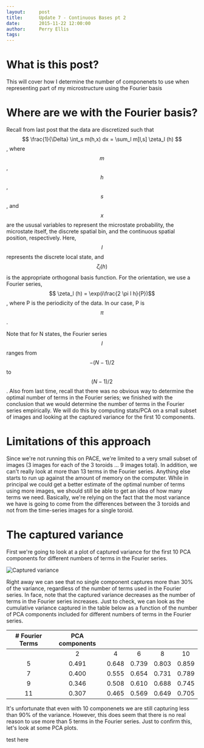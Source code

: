 ```yaml
---
layout:     post
title:      Update 7 - Continuous Bases pt 2
date:       2015-11-22 12:00:00
author:     Perry Ellis
tags: 	
---
```


<!-- Start Writing Below in Markdown -->

# What is this post?
This will cover how I determine the number of componenets to use when representing part of my microstructure using the Fourier basis

# Where are we with the Fourier basis?
Recall from last post that the data are discretized such that $$ \frac{1}{\Delta} \int_s m(h,x) dx = \sum_l m[l,s] \zeta_l (h) $$, where $$m$$, $$h$$, $$s$$, and $$x$$ are the ususal variables to represent the microstate probability, the microstate itself, the discrete spatial bin, and the continuous spatial position, respectively. Here, $$l$$ represents the discrete local state, and $$\zeta_l(h)$$ is the appropriate orthogonal basis function. For the orientation, we use a Fourier series, $$ \zeta_l (h) = \exp(i\frac{2 \pi l h}{P})$$, where P is the periodicity of the data. In our case, P is $$\pi$$.

Note that for N states, the Fourier series $$l$$ ranges from $$-(N-1)/2$$ to $$(N-1)/2$$. Also from last time, recall that there was no obvious way to determine the optimal number of terms in the Fourier series; we finished with the conclusion that we would determine the number of terms in the Fourier series empirically. We will do this by computing stats/PCA on a small subset of images and looking at the captured variance for the first 10 components.

# Limitations of this approach
Since we're not running this on PACE, we're limited to a very small subset of images (3 images for each of the 3 toroids ... 9 images total). In addition, we can't really look at more than 13 terms in the Fourier series. Anything else starts to run up against the amount of memory on the computer. While in principal we could get a better estimate of the optimal number of terms using more images, we should still be able to get an idea of how many terms we need. Basically, we're relying on the fact that the most variance we have is going to come from the differences between the 3 toroids and not from the time-series images for a single toroid.

# The captured variance
First we're going to look at a plot of captured variance for the first 10 PCA components for different numbers of terms in the Fourier series. 

![Captured variance](/MIC-Active-Nematics-Torus/img/post8/Variance_plot.PNG)

Right away we can see that no single component captures more than 30% of the variance, regardless of the number of terms used in the Fourier series. In face, note that the captured variance decreases as the number of terms in the Fourier series increases. Just to check, we can look as the cumulative variance captured in the table below as a function of the number of PCA components included for different numbers of terms in the Fourier series.

|# Fourier Terms | PCA components |  |  |  |  |
|:--------------:|:--------------:|:--:|:--:|:--:|:--:|
|                | 2              |4 |6 |8 |10|
| 5 | 0.491 | 0.648 | 0.739 | 0.803 | 0.859 |
| 7 | 0.400 | 0.555 | 0.654 | 0.731 | 0.789 |
| 9 | 0.346 | 0.508 | 0.610 | 0.688 | 0.745 |
| 11 | 0.307 | 0.465 | 0.569 | 0.649 | 0.705 |

It's unfortunate that even with 10 componenets we are still capturing less than 90% of the variance. However, this does seem that there is no real reason to use more than 5 terms in the Fourier series. Just to confirm this, let's look at some PCA plots.
<!--

# PCA plots
Just as a starter, recall that these are only for 3 images for each torus, so we aren't trying to say anything physical yet. All we're doing is looking at the structure of the data transformed into PCA space to confirm that we don't need to use more than 5 terms in the Fourier series.

## 5 terms

![PCA 5 terms c1c2 ](/MIC-Active-Nematics-Torus/img/post8/pca_3ims_c1c2_f5.PNG)
![PCA 5 terms c2c3 ](/MIC-Active-Nematics-Torus/img/post8/pca_3ims_c2c3_f5.PNG)
![PCA 5 terms c1c3 ](/MIC-Active-Nematics-Torus/img/post8/pca_3ims_c1c3_f5.PNG)

There seems to be some good clustering, but we can't say much until we look at the other PCA plots

## 7 terms

![PCA 7 terms c1c2 ](/MIC-Active-Nematics-Torus/img/post8/pca_3ims_c1c2_f7.PNG)
![PCA 7 terms c2c3 ](/MIC-Active-Nematics-Torus/img/post8/pca_3ims_c2c3_f7.PNG)
![PCA 7 terms c1c3 ](/MIC-Active-Nematics-Torus/img/post8/pca_3ims_c1c3_f7.png)

Note how there seems to be more clustering/structure in the PCA plots of the first 3 components with 7 terms, even though less variance is captured! 

## 9 terms

![PCA 9 terms c1c2 ](/MIC-Active-Nematics-Torus/img/post8/pca_3ims_c1c2_f9.png)
![PCA 9 terms c2c3 ](/MIC-Active-Nematics-Torus/img/post8/pca_3ims_c2c3_f9.PNG)
![PCA 9 terms c1c3 ](/MIC-Active-Nematics-Torus/img/post8/pca_3ims_c1c3_f9.PNG)

To the eye there doesn't seem to be too much more structure when we look at the PCA for 9 terms.

## 11 terms

![PCA 11 terms c1c2 ](/MIC-Active-Nematics-Torus/img/post8/pca_3ims_c1c2_f11.PNG)
![PCA 11 terms c2c3 ](/MIC-Active-Nematics-Torus/img/post8/pca_3ims_c2c3_f11.PNG)
![PCA 11 terms c1c3 ](/MIC-Active-Nematics-Torus/img/post8/pca_3ims_c1c3_f11.PNG)

When comparing the PCA plots for 7 terms with the ones for 11 terms above, there does seem to be more structure, but it's hard to say. I don't think that the added structure is worth the decreased variance and increased computation cost.

# In conclusion...
We will use 7 Fourier terms as it seems to be the best balance of variance captured, structure/clustering in the PCA scores, and computation time/resources. 
-->
test here
